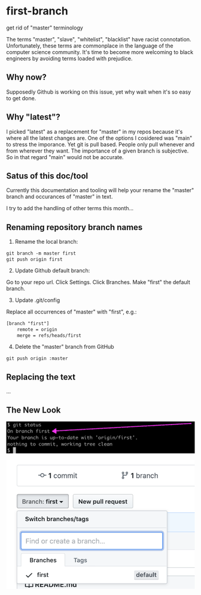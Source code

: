 # first-branch

get rid of "master" terminology

The terms "master", "slave", "whitelist", "blacklist" have racist connotation. Unfortunately, these terms are commonplace in the language of the computer science community. It's time to become more welcoming to black engineers by avoiding terms loaded with prejudice.


## Why now?

Supposedly Github is working on this issue, yet why wait when it's so easy to get done.


## Why "latest"?

I picked "latest" as a replacement for "master" in my repos because it's where all the latest changes are. One of the options I cosidered was "main" to stress the imporance. Yet git is pull based. People only pull whenever and from wherever they want. The importance of a given branch is subjective. So in that regard "main"  would not be accurate.


## Satus of this doc/tool

Currently this documentation and tooling will help your rename the "master" branch and occurances of "master" in text.

I try to add the handling of other terms this month...


## Renaming repository branch names

1. Rename the local branch:

```
git branch -m master first
git push origin first
```

2. Update Github default branch:

Go to your repo url. Click Settings. Click Branches. Make "first" the default branch.


3. Update .git/config

Replace all occurrences of "master" with "first", e.g.:
```
[branch "first"]
    remote = origin
    merge = refs/heads/first
```

4. Delete the "master" branch from GitHub

```
git push origin :master
```


## Replacing the text

...


## The New Look

![git-status](https://github.com/alevchuk/first-branch/blob/first/img/git-status.png)

![github-branch](https://github.com/alevchuk/first-branch/blob/first/img/github-branch.png)
